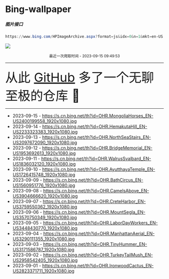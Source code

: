 # Bing-wallpaper

##### 图片接口

```powershell
https://www.bing.com/HPImageArchive.aspx?format=js&idx=0&n=1&mkt=en-US
```

 ![](https://s.cn.bing.net/th?id=OHR.MongoliaHorses_EN-US2400199558_1920x1080.jpg)

<p align='center' >
    <small>
        最近一次爬取时间 - 2023-09-15 09:49:53
    </small>
    <br>
    <hr>
    <font size=7>
        <small>
           从此 <a href='https://github.com/'>GitHub</a> 多了一个无聊至极的仓库  🍳
        </small>
    </font>
    <hr>
</p>


- 2023-09-15 - https://s.cn.bing.net/th?id=OHR.MongoliaHorses_EN-US2400199558_1920x1080.jpg 
- 2023-09-14 - https://s.cn.bing.net/th?id=OHR.HemakutaHill_EN-US2233323383_1920x1080.jpg 
- 2023-09-13 - https://s.cn.bing.net/th?id=OHR.NorthSeaStairs_EN-US2097672090_1920x1080.jpg 
- 2023-09-12 - https://s.cn.bing.net/th?id=OHR.BridgeMemorial_EN-US1953692613_1920x1080.jpg 
- 2023-09-11 - https://s.cn.bing.net/th?id=OHR.WalrusSvalbard_EN-US1836032120_1920x1080.jpg 
- 2023-09-10 - https://s.cn.bing.net/th?id=OHR.AyutthayaTemple_EN-US1726415748_1920x1080.jpg 
- 2023-09-09 - https://s.cn.bing.net/th?id=OHR.BathCircus_EN-US1560951776_1920x1080.jpg 
- 2023-09-08 - https://s.cn.bing.net/th?id=OHR.CamelsAbove_EN-US3904666620_1920x1080.jpg 
- 2023-09-07 - https://s.cn.bing.net/th?id=OHR.CreteHarbor_EN-US3759550362_1920x1080.jpg 
- 2023-09-06 - https://s.cn.bing.net/th?id=OHR.MountSegla_EN-US3570750349_1920x1080.jpg 
- 2023-09-05 - https://s.cn.bing.net/th?id=OHR.LaborDayWorkers_EN-US3448430770_1920x1080.jpg 
- 2023-09-04 - https://s.cn.bing.net/th?id=OHR.ManhattanAerial_EN-US3290111355_1920x1080.jpg 
- 2023-09-03 - https://s.cn.bing.net/th?id=OHR.TinyHummer_EN-US3171586787_1920x1080.jpg 
- 2023-09-02 - https://s.cn.bing.net/th?id=OHR.TurkeyTailMush_EN-US2958542405_1920x1080.jpg 
- 2023-09-01 - https://s.cn.bing.net/th?id=OHR.IronwoodCactus_EN-US2823371711_1920x1080.jpg 

